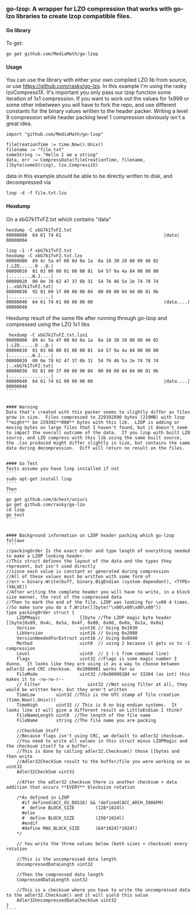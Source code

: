 ### go-lzop: A wrapper for LZO compression that works with go-lzo libraries to create lzop compatible files.

#### Go library

To get:
````
go get github.com/MediaMath/go-lzop
````

#### Usage
You can use the library with either your own compiled LZO lib from source, or use https://github.com/rasky/go-lzo.
In this example I'm using the rasky lzoCompress1X.  It's important you only pass our lzop function some iteration of 1x1 compression.  If you want to work out the values for 1x999 or some other inbetween you will have to fork the repo, and use different constants for the binary values written to the header packer.  Writing a level 9 compression while header packing level 1 compression obviously isn't a great idea.
````
import "github.com/MediaMath/go-lzop"

fileCreationTime := time.Now().Unix()
filename := "file.txt"
someString := "Hello I am a string"
data, err := CompressData(fileCreationTime, filename, []byte(someString), lzo.Compress1X)
````
data in this example should be able to be directly written to disk, and decompressed via
````
lzop -d -f file.txt.lzo
````

#### Hexdump
On a xbG7k1TvFZ.txt which contains "data"
````
hexdump -C xbG7k1TvFZ.txt
00000000  64 61 74 61                                       |data|
00000004
````
 
````
lzop -1 -f xbG7k1TvFZ.txt
hexdump -C xbG7k1TvFZ.txt.lzo
00000000  89 4c 5a 4f 00 0d 0a 1a  0a 10 30 20 80 09 40 02  |.LZO......0 ..@.|
00000010  01 03 00 00 01 00 00 81  b4 57 9a 4a 84 00 00 00  |.........W.J....|
00000020  00 0e 78 62 47 37 6b 31  54 76 46 5a 2e 74 78 74  |..xbG7k1TvFZ.txt|
00000030  92 81 09 1f 00 00 00 04  00 00 00 04 04 00 01 9b  |................|
00000040  64 61 74 61 00 00 00 00                           |data....|
00000048
````
Hexdump result of the same file after running through go-lzop and compressed using the LZO 1x1 libs
`````
 hexdump -C xbG7k1TvFZ.txt.lzo1
00000000  89 4c 5a 4f 00 0d 0a 1a  0a 10 30 20 80 09 40 02  |.LZO......0 ..@.|
00000010  01 03 00 00 01 00 00 81  b4 57 9a 4a 84 00 00 00  |.........W.J....|
00000020  00 0e 78 62 47 37 6b 31  54 76 46 5a 2e 74 78 74  |..xbG7k1TvFZ.txt|
00000030  92 81 09 1f 00 00 00 04  00 00 00 04 04 00 01 9b  |................|
00000040  64 61 74 61 00 00 00 00                           |data....|
00000048
````


#### Warning
Data that's created with this packer seems to slightly differ as files grow in size.  Files compressed to 229392890 bytes (219MB) with lzop **might** be 229392**000** bytes with this lib.  LZOP is adding or moving bytes on large files that I haven't found, but it doesn't seem to impact the overall outcome of the data.  If you lzop with built LZO source, and LZO compress with this lib using the same built source, the .lzo produced might differ slightly in size, but contains the same data during decompression.  Diff will return no result on the files.

 
#### Go Test
Tests assume you have lzop installed if not
````
sudo apt-get install lzop
````
Then
````
go get github.com/dchest/uniuri
go get github.com/rasky/go-lzo
cd lzop
go test
````


#### Background information on LZOP header packing which go-lzop follows
````
//packingOrder Is the exact order and type length of everything needed to make a LZOP looking header.
//This struct defines the layout of the data and the types they represent, but isn't used directly
//since each value is constant or generated during compression
//All of these values must be written with some form of
//err = binary.Write(buff, binary.BigEndian (system dependant), <TYPE>(VALUE))
//After writing the complete header you will have to write, in a block size manner, the rest of the compressed data
//Then to mark the end of the file. LZOP was looking for \x00 4 times.
//So make sure you do a f.Write([]byte("\x00\x00\x00\x00"))
type packingOrder struct {
	LZOPMagic               []byte //The LZOP magic byte header []byte{0x89, 0x4c, 0x5a, 0x4f, 0x00, 0x0d, 0x0a, 0x1a, 0x0a}
	Version                 uint16 // Using 0x1030
	LibVersion              uint16 // Using 0x2080
	VersionNeededForExtract uint16 // Using 0x0940
	Method                  uint8  // using 2 because it gets us to -1 compression
	Level                   uint8  // 1 (-1 from command line)
	Flags                   uint32 //Flags is some magic number I dunno.  It looks like they are using it as a way to choose between adler32 and CRC checksum.  0x3000001 works for us
	FileMode                uint32 //0x000081B4 or 33204 (as int) this makes it to -rw-rw-r--
	// Filter                  uint32 //Not using filter at all, they would be written here, but they aren't written
	TimeLow        uint32 //This is the UTC stamp of file creation (time.Now().Unix())
	TimeHigh       uint32 // This is 0 on big endian systems.  It looks like it will give a different result on LittleEndian I think?
	FileNameLength uint8  //The length of the file name
	FileName       string //The file name you are packing

	//CheckSum Stuff
	//Because flags isn't using CRC, we default to adler32 checksum.
	//You need to write all values in this struct minus LZOPMagic and the checksum itself to a buffer.
	//This is done by calling adler32.Checksum() those []bytes and then write
	//Adler32CheckSum result to the buffer/file you were working on as uint32
	Adler32CheckSum uint32

	//After the adler32 checksum there is another checksum + data addition that occurs **EVERY** blocksize rotation

	/*As defined in LZOP
	  #if defined(ACC_OS_DOS16) && !defined(ACC_ARCH_I086PM)
	  #  define BLOCK_SIZE        (128*1024l)
	  #else
	  #  define BLOCK_SIZE        (256*1024l)
	  #endif
	  #define MAX_BLOCK_SIZE      (64*1024l*1024l)        
    */

	// You write the three values below (both sizes + checksum) every rotation

	//This is the uncompressed data length
	UncompressedDataLength uint32

	//Then the compressed data length
	CompressedDataLength uint32

	//This is a checksum where you have to write the uncompressed data to the adler32.Checksum() and it will yield this value
	Adler32UncompressedDataCheckSum uint32
}
````
